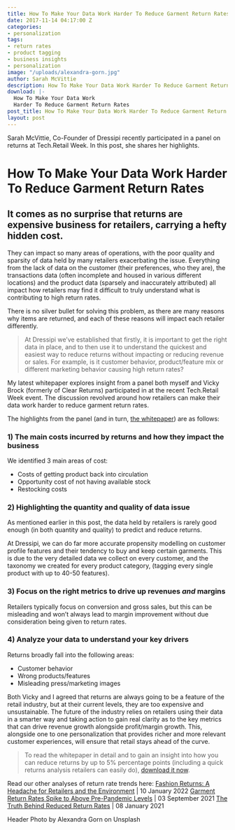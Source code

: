 ```yaml
---
title: How To Make Your Data Work Harder To Reduce Garment Return Rates
date: 2017-11-14 04:17:00 Z
categories:
- personalization
tags:
- return rates
- product tagging
- business insights
- personalization
image: "/uploads/alexandra-gorn.jpg"
author: Sarah McVittie
description: How To Make Your Data Work Harder To Reduce Garment Return Rates.
download: |-
  How To Make Your Data Work
  Harder To Reduce Garment Return Rates
post_title: How To Make Your Data Work Harder To Reduce Garment Return Rates
layout: post
---
```


Sarah McVittie, Co-Founder of Dressipi recently participated in a panel on returns at Tech.Retail Week. In this post, she shares her highlights.

# How To Make Your Data Work Harder To Reduce Garment Return Rates

## It comes as no surprise that returns are expensive business for retailers, carrying a hefty hidden cost.

They can impact so many areas of operations, with the poor quality and sparsity of data held by many retailers exacerbating the issue. Everything from the lack of data on the customer (their preferences, who they are), the transactions data (often incomplete and housed in various different locations) and the product data (sparsely and inaccurately attributed) all impact how retailers may find it difficult to truly understand what is contributing to high return rates.

There is no silver bullet for solving this problem, as there are many reasons why items are returned, and each of these reasons will impact each retailer differently.

> At Dressipi we’ve established that firstly, it is important to get the right data in place, and to then use it to understand the quickest and easiest way to reduce returns without impacting or reducing revenue or sales. For example, is it customer behavior, product/feature mix or different marketing behavior causing high return rates?

My latest whitepaper explores insight from a panel both myself and Vicky Brock (formerly of Clear Returns) participated in at the recent Tech.Retail Week event. The discussion revolved around how retailers can make their data work harder to reduce garment return rates.

The highlights from the panel (and in turn, [the whitepaper](/downloads/how-to-make-your-data-work-harder-to-reduce-garment-return-rates-whitepaper/)) are as follows:

### 1) The main costs incurred by returns and how they impact the business

We identified 3 main areas of cost:

* Costs of getting product back into circulation
* Opportunity cost of not having available stock
* Restocking costs

### 2) Highlighting the quantity and quality of data issue

As mentioned earlier in this post, the data held by retailers is rarely good enough (in both quantity and quality) to predict and reduce returns.

At Dressipi, we can do far more accurate propensity modelling on customer profile features and their tendency to buy and keep certain garments. This is due to the very detailed data we collect on every customer, and the taxonomy we created for every product category, (tagging every single product with up to 40-50 features).

### 3) Focus on the right metrics to drive up revenues *and* margins

Retailers typically focus on conversion and gross sales, but this can be misleading and won’t always lead to margin improvement without due consideration being given to return rates.

### 4) Analyze your data to understand your key drivers

Returns broadly fall into the following areas:

* Customer behavior
* Wrong products/features
* Misleading press/marketing images


Both Vicky and I agreed that returns are always going to be a feature of the retail industry, but at their current levels, they are too expensive and unsustainable. The future of the industry relies on retailers using their data in a smarter way and taking action to gain real clarity as to the key metrics that can drive revenue growth alongside profit/margin growth. This, alongside one to one personalization that provides richer and more relevant customer experiences, will ensure that retail stays ahead of the curve.

>To read the whitepaper in detail and to gain an insight into how you can reduce returns by up to 5% percentage points (including a quick returns analysis retailers can easily do), [download it now](https://dressipi.com/downloads/understanding-your-unique-return-rate-profile-whitepaper/).

Read our other analyses of return rate trends here:
[Fashion Returns: A Headache for Retailers and the Environment](https://dressipi.com/blog/return-rates-a-real-headache-for-fashion-retailers-dot-dot-dot-and-the-environment/) | 10 January 2022
[Garment Return Rates Spike to Above Pre-Pandemic Levels](https://dressipi.com/blog/garment-return-rates-spike-to-above-pre-pandemic-levels/) | 03 September 2021
[The Truth Behind Reduced Return Rates](https://dressipi.com/blog/reduced-return-rates-a-bonus-for-fashion-retailers/) | 08 January 2021

Header Photo by Alexandra Gorn on Unsplash